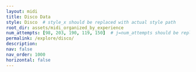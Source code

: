 ```yaml
---
layout: midi
title: Disco Data
style: Disco  # style_x should be replaced with actual style path
root_dir: assets/midi_organized_by_experience
num_attempts: [98, 203, 190, 119, 150]  # j=num_attempts should be replaced with the actual number of attempts
permalink: /explore/disco/
description: 
nav: false
nav_order: 1000
horizontal: false
---
```


<br/><br/>
